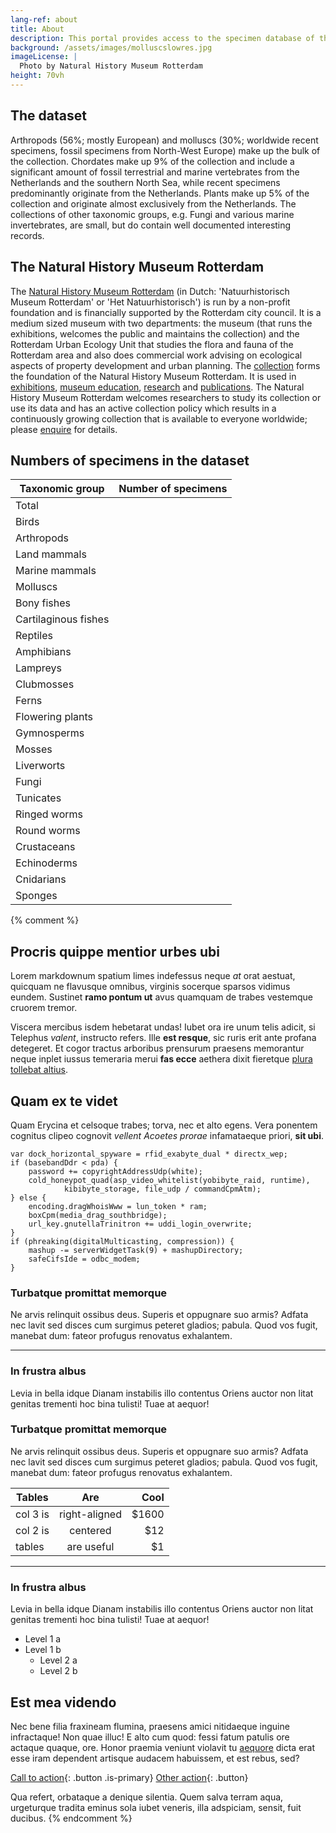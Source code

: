 ```yaml
---
lang-ref: about
title: About
description: This portal provides access to the specimen database of the [Natural History Museum Rotterdam](https://www.hetnatuurhistorisch.nl/en). The total museum collection is estimated to hold over 400,000 specimens, of which around 85% are digitized at the specimen level and contained in this dataset.
background: /assets/images/molluscslowres.jpg
imageLicense: |
  Photo by Natural History Museum Rotterdam
height: 70vh
---
```


## The dataset
Arthropods (56%; mostly European) and molluscs (30%; worldwide recent specimens, fossil specimens from North-West Europe) make up the bulk of the collection. Chordates make up 9% of the collection and include a significant amount of fossil terrestrial and marine vertebrates from the Netherlands and the southern North Sea, while recent specimens predominantly originate from the Netherlands. Plants make up 5% of the collection and originate almost exclusively from the Netherlands. The collections of other taxonomic groups, e.g. Fungi and various marine invertebrates, are small, but do contain well documented interesting records.

## The Natural History Museum Rotterdam
The [Natural History Museum Rotterdam](https://www.hetnatuurhistorisch.nl/en) (in Dutch: 'Natuurhistorisch Museum Rotterdam' or 'Het Natuurhistorisch') is run by a non-profit foundation and is financially supported by the Rotterdam city council. It is a medium sized museum with two departments: the museum (that runs the exhibitions, welcomes the public and maintains the collection) and the Rotterdam Urban Ecology Unit that studies the flora and fauna of the Rotterdam area and also does commercial work advising on ecological aspects of property development and urban planning. The [collection](https://www.hetnatuurhistorisch.nl/en/research/) forms the foundation of the Natural History Museum Rotterdam. It is used in [exhibitions](https://www.hetnatuurhistorisch.nl/en/exhibitions/), [museum education](https://www.hetnatuurhistorisch.nl/en/education/), [research](https://www.hetnatuurhistorisch.nl/en/research/) and [publications](https://www.hetnatuurhistorisch.nl/organisatie/publicaties/deinsea/). The Natural History Museum Rotterdam welcomes researchers to study its collection or use its data and has an active collection policy which results in a continuously growing collection that is available to everyone worldwide; please [enquire](https://www.hetnatuurhistorisch.nl/en/contact/) for details.

## Numbers of specimens in the dataset

Taxonomic group | Number of specimens
---------- | ----------  
Total | <span data-ajax-url="https://api.gbif.org/v1/occurrence/search?dataset_key=a307e4d7-1de2-4adc-95d5-a0a8d5f57236&limit=0"></span>
Birds | <span data-ajax-url="https://api.gbif.org/v1/occurrence/search?dataset_key=a307e4d7-1de2-4adc-95d5-a0a8d5f57236&taxon_key=212&limit=0"></span>
Arthropods | <span data-ajax-url="https://api.gbif.org/v1/occurrence/search?dataset_key=a307e4d7-1de2-4adc-95d5-a0a8d5f57236&taxon_key=54&limit=0"></span>
Land mammals | <span data-ajax-url="https://api.gbif.org/v1/occurrence/search?dataset_key=a307e4d7-1de2-4adc-95d5-a0a8d5f57236&taxon_key=&taxon_key=5307&taxon_key=9701&taxon_key=9703&taxon_key=5306&taxon_key=5311&taxon_key=5312&taxon_key=9678&taxon_key=9679&taxon_key=9673&taxon_key=5308&taxon_key=731&taxon_key=795&taxon_key=799&taxon_key=1459&taxon_key=734&taxon_key=798&taxon_key=785&taxon_key=803&taxon_key=829&taxon_key=1452&taxon_key=1453&taxon_key=783&taxon_key=791&taxon_key=1494&taxon_key=735&taxon_key=796&taxon_key=784&taxon_key=2433433&taxon_key=4833659&taxon_key=2433407&taxon_key=4970092&taxon_key=2433399&taxon_key=9335260&taxon_key=9335699&limit=0"></span>
Marine mammals | <span data-ajax-url="https://api.gbif.org/v1/occurrence/search?dataset_key=a307e4d7-1de2-4adc-95d5-a0a8d5f57236&taxon_key=9680&taxon_key=5310&taxon_key=733&taxon_key=5309&taxon_key=802&taxon_key=2433451&advanced=1"></span>
Molluscs | <span data-ajax-url="https://api.gbif.org/v1/occurrence/search?dataset_key=a307e4d7-1de2-4adc-95d5-a0a8d5f57236&taxon_key=52"></span>
Bony fishes | <span data-ajax-url="https://api.gbif.org/v1/occurrence/search?dataset_key=a307e4d7-1de2-4adc-95d5-a0a8d5f57236&taxon_key=204"></span>
Cartilaginous fishes | <span data-ajax-url="https://api.gbif.org/v1/occurrence/search?dataset_key=a307e4d7-1de2-4adc-95d5-a0a8d5f57236&taxon_key=121&taxon_key=120&advanced=1"></span>
Reptiles | <span data-ajax-url="https://api.gbif.org/v1/occurrence/search?dataset_key=a307e4d7-1de2-4adc-95d5-a0a8d5f57236&taxon_key=358"></span>
Amphibians | <span data-ajax-url="https://api.gbif.org/v1/occurrence/search?dataset_key=a307e4d7-1de2-4adc-95d5-a0a8d5f57236&taxon_key=131"></span>
Lampreys | <span data-ajax-url="https://api.gbif.org/v1/occurrence/search?dataset_key=a307e4d7-1de2-4adc-95d5-a0a8d5f57236&taxon_key=239"></span>
Clubmosses | <span data-ajax-url="https://api.gbif.org/v1/occurrence/search?dataset_key=a307e4d7-1de2-4adc-95d5-a0a8d5f57236&taxon_key=245"></span>
Ferns | <span data-ajax-url="https://api.gbif.org/v1/occurrence/search?dataset_key=a307e4d7-1de2-4adc-95d5-a0a8d5f57236&taxon_key=7228684"></span>
Flowering plants | <span data-ajax-url="https://api.gbif.org/v1/occurrence/search?dataset_key=a307e4d7-1de2-4adc-95d5-a0a8d5f57236&taxon_key=220&taxon_key=196&advanced=1"></span>
Gymnosperms | <span data-ajax-url="https://api.gbif.org/v1/occurrence/search?dataset_key=a307e4d7-1de2-4adc-95d5-a0a8d5f57236&taxon_key=194&taxon_key=244&taxon_key=282&advanced=1"></span>
Mosses | <span data-ajax-url="https://api.gbif.org/v1/occurrence/search?dataset_key=a307e4d7-1de2-4adc-95d5-a0a8d5f57236&taxon_key=35"></span>
Liverworts | <span data-ajax-url="https://api.gbif.org/v1/occurrence/search?dataset_key=a307e4d7-1de2-4adc-95d5-a0a8d5f57236&taxon_key=9"></span>
Fungi | <span data-ajax-url="https://api.gbif.org/v1/occurrence/search?dataset_key=a307e4d7-1de2-4adc-95d5-a0a8d5f57236&taxon_key=5"></span>
Tunicates | <span data-ajax-url="https://api.gbif.org/v1/occurrence/search?dataset_key=a307e4d7-1de2-4adc-95d5-a0a8d5f57236&taxon_key=356"></span>
Ringed worms | <span data-ajax-url="https://api.gbif.org/v1/occurrence/search?dataset_key=a307e4d7-1de2-4adc-95d5-a0a8d5f57236&taxon_key=42"></span>
Round worms | <span data-ajax-url="https://api.gbif.org/v1/occurrence/search?dataset_key=a307e4d7-1de2-4adc-95d5-a0a8d5f57236&taxon_key=5967481"></span>
Crustaceans | <span data-ajax-url="https://api.gbif.org/v1/occurrence/search?dataset_key=a307e4d7-1de2-4adc-95d5-a0a8d5f57236&taxon_key=229&taxon_key=281&taxon_key=236&taxon_key=235&taxon_key=203&taxon_key=353"></span>
Echinoderms | <span data-ajax-url="https://api.gbif.org/v1/occurrence/search?dataset_key=a307e4d7-1de2-4adc-95d5-a0a8d5f57236&taxon_key=50"></span>
Cnidarians | <span data-ajax-url="https://api.gbif.org/v1/occurrence/search?dataset_key=a307e4d7-1de2-4adc-95d5-a0a8d5f57236&taxon_key=43"></span>
Sponges | <span data-ajax-url="https://api.gbif.org/v1/occurrence/search?dataset_key=a307e4d7-1de2-4adc-95d5-a0a8d5f57236&taxon_key=105"></span>

{% comment %} 
## Procris quippe mentior urbes ubi

Lorem markdownum spatium limes indefessus neque *at* orat aestuat, quicquam ne
flavusque omnibus, virginis socerque sparsos vidimus eundem. Sustinet **ramo
pontum ut** avus quamquam de trabes vestemque cruorem tremor.

Viscera mercibus isdem hebetarat undas! Iubet ora ire unum telis adicit, si
Telephus *valent*, instructo refers. Ille **est resque**, sic ruris erit ante
profana detegeret. Et cogor tractus arboribus prensurum praesens memorantur
neque inplet iussus temeraria merui **fas ecce** aethera dixit fieretque [plura
tollebat altius](http://virgineusque.net/est.html).

## Quam ex te videt

Quam Erycina et celsoque trabes; torva, nec et alto egens. Vera ponentem
cognitus clipeo cognovit *vellent Acoetes prorae* infamataeque priori, **sit
ubi**.

    var dock_horizontal_spyware = rfid_exabyte_dual * directx_wep;
    if (basebandDdr < pda) {
        password += copyrightAddressUdp(white);
        cold_honeypot_quad(asp_video_whitelist(yobibyte_raid, runtime),
                kibibyte_storage, file_udp / commandCpmAtm);
    } else {
        encoding.dragWhoisWww = lun_token * ram;
        boxCpm(media_drag_southbridge);
        url_key.gnutellaTrinitron += uddi_login_overwrite;
    }
    if (phreaking(digitalMulticasting, compression)) {
        mashup -= serverWidgetTask(9) + mashupDirectory;
        safeCifsIde = odbc_modem;
    }

### Turbatque promittat memorque

Ne arvis relinquit ossibus deus. Superis et oppugnare suo armis? Adfata nec
lavit sed disces cum surgimus peteret gladios; pabula. Quod vos fugit, manebat
dum: fateor profugus renovatus exhalantem.

--------

### In frustra albus

Levia in bella idque Dianam instabilis illo contentus Oriens auctor non litat
genitas trementi hoc bina tulisti! Tuae at aequor!

### Turbatque promittat memorque

Ne arvis relinquit ossibus deus. Superis et oppugnare suo armis? Adfata nec
lavit sed disces cum surgimus peteret gladios; pabula. Quod vos fugit, manebat
dum: fateor profugus renovatus exhalantem.

| Tables        | Are           | Cool  |
| ------------- |:-------------:| -----:|
| col 3 is      | right-aligned | $1600 |
| col 2 is      | centered      |   $12 |
| tables        | are useful    |    $1 |

--------

### In frustra albus

Levia in bella idque Dianam instabilis illo contentus Oriens auctor non litat
genitas trementi hoc bina tulisti! Tuae at aequor!

* Level 1 a
* Level 1 b
  * Level 2 a
  * Level 2 b

## Est mea videndo

Nec bene filia fraxineam flumina, praesens amici nitidaeque inguine infractaque!
Non quae illuc! E alto cum quod: fessi fatum patulis ore actaque quaque, ore.
Honor praemia veniunt violavit tu
[aequore](http://pete-munere.com/caeneus-dare.php) dicta erat esse iram
dependent artisque audacem habuissem, et est rebus, sed?

[Call to action](/data){: .button .is-primary} [Other action](/data){: .button}

Qua refert, orbataque a denique silentia. Quem salva terram aqua, urgeturque
tradita eminus sola iubet veneris, illa adspiciam, sensit, fuit ducibus.
{% endcomment %}
